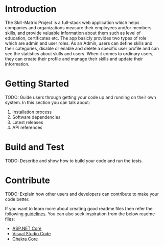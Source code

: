 # Introduction 
The Skill-Matrix Project is a full-stack web application which helps companies and organizations measure their employees and/or members skills, and provide valuable information about them such as level of education, certificates etc.  The app basicly provides two types of role which are admin and user roles. As an Admin, users can define skills and their categories, disable or enable and delete a specific user profile and can see the statistics about skills and users. When it comes to ordinary users, they can create their profile and manage their skills and update their information. 

# Getting Started
TODO: Guide users through getting your code up and running on their own system. In this section you can talk about:
1.	Installation process
2.	Software dependencies
3.	Latest releases
4.	API references

# Build and Test
TODO: Describe and show how to build your code and run the tests. 

# Contribute
TODO: Explain how other users and developers can contribute to make your code better. 

If you want to learn more about creating good readme files then refer the following [guidelines](https://docs.microsoft.com/en-us/azure/devops/repos/git/create-a-readme?view=azure-devops). You can also seek inspiration from the below readme files:
- [ASP.NET Core](https://github.com/aspnet/Home)
- [Visual Studio Code](https://github.com/Microsoft/vscode)
- [Chakra Core](https://github.com/Microsoft/ChakraCore)